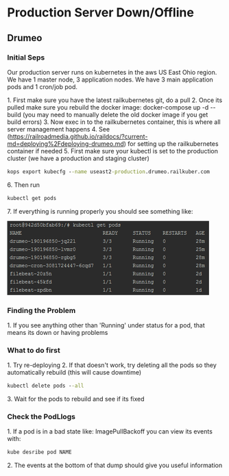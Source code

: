 # Production Server Down/Offline

## Drumeo

### Initial Seps

Our production server runs on kubernetes in the aws US East Ohio region. We have 1 master node, 3 application nodes. We have 3 main application pods and 1 cron/job pod.

1\. First make sure you have the latest railkubernetes git, do a pull
2\. Once its pulled make sure you rebuild the docker image: docker-compose up -d --build (you may need to manually delete the old docker image if you get build errors)
3\. Now exec in to the railkubernetes container, this is where all server management happens
4\. See (https://railroadmedia.github.io/raildocs/?current-md=deploying%2Fdeploying-drumeo.md) for setting up the railkubernetes container if needed
5\. First make sure your kubectl is set to the production cluster (we have a production and staging cluster)
```cmd
kops export kubecfg --name useast2-production.drumeo.railkuber.com
```
6\. Then run
```cmd
kubectl get pods
```
7\. If everything is running properly you should see something like:

![kubectl-get-pods](/images/production-emergency-procedure/kubectl-get-pods-dump.png)

### Finding the Problem

1\. If you see anything other than 'Running' under status for a pod, that means its down or having problems

### What to do first
1\. Try re-deploying
2\. If that doesn't work, try deleting all the pods so they automatically rebuild (this will cause downtime)
 ```cmd
 kubectl delete pods --all
 ```
 3\. Wait for the pods to rebuild and see if its fixed
 
 ### Check the PodLlogs
 1\. If a pod is in a bad state like: ImagePullBackoff you can view its events with:
 ```cmd
 kube desribe pod NAME
 ```
 2\. The events at the bottom of that dump should give you useful information